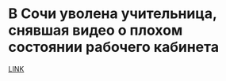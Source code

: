 # В Сочи уволена учительница, снявшая видео о плохом состоянии рабочего кабинета



[LINK](https://varlamov.ru/2726804.html)